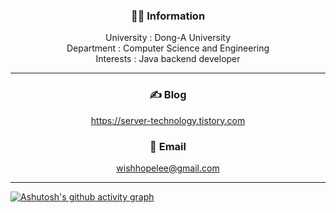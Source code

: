 <div align="center">

### 💁🏻 Information
University : Dong-A University
<br>
Department : Computer Science and Engineering
<br>
Interests : Java backend developer
___

### ✍️ Blog
https://server-technology.tistory.com

### 📧 Email  
wishhopelee@gmail.com
</div>

___
[![Ashutosh's github activity graph](https://github-readme-activity-graph.vercel.app/graph?username=w1shope&theme=react)](https://github.com/ashutosh00710/github-readme-activity-graph)

